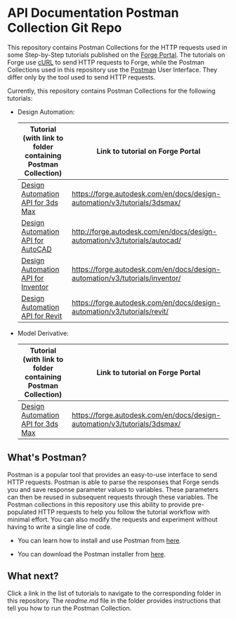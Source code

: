 # API Documentation Postman Collection Git Repo

This repository contains Postman Collections for the HTTP requests used in some Step-by-Step tutorials published on the [Forge Portal](https://forge.autodesk.com/).  The tutorials on Forge use [cURL](https://curl.haxx.se/) to send HTTP requests to Forge, while the Postman Collections used in this repository use the [Postman](https://www.getpostman.com/) User Interface. They differ only by the tool used to send HTTP requests.

Currently, this repository contains Postman Collections for the following tutorials:

- Design Automation:

    | Tutorial <br>(with link to folder containing Postman Collection)   | Link to tutorial on Forge Portal                                            |
    |--------------------------------------------------------------------|-----------------------------------------------------------------------------|
    | [Design Automation API for 3ds Max](DA43dsMax)                     | https://forge.autodesk.com/en/docs/design-automation/v3/tutorials/3dsmax/   |
    | [Design Automation API for AutoCAD](DA4ACAD)                       | http://forge.autodesk.com/en/docs/design-automation/v3/tutorials/autocad/   |
    | [Design Automation API for Inventor](DA4Inventor)                  | https://forge.autodesk.com/en/docs/design-automation/v3/tutorials/inventor/ |
    | [Design Automation API for Revit](DA4Revit)                        | https://forge.autodesk.com/en/docs/design-automation/v3/tutorials/revit/    |

- Model Derivative:

    | Tutorial <br>(with link to folder containing Postman Collection)   | Link to tutorial on Forge Portal                                            |
    |--------------------------------------------------------------------|-----------------------------------------------------------------------------|
    | [Design Automation API for 3ds Max](DA43dsMax)                     | https://forge.autodesk.com/en/docs/design-automation/v3/tutorials/3dsmax/   |

## What's Postman?

Postman is a popular tool that provides an easy-to-use interface to send HTTP requests. Postman is able to parse the responses that Forge sends you and save response parameter values to variables. These parameters can then be reused in subsequent requests through these variables. The Postman collections in this repository use this ability to provide pre-populated HTTP requests to help you follow the tutorial workflow with minimal effort. You can also modify the requests and experiment without having to write a single line of code. 

- You can learn how to install and use Postman from [here](https://learning.getpostman.com/docs/postman/launching_postman/installation_and_updates).

- You can download the Postman installer from [here](https://www.getpostman.com/downloads/).

## What next?

Click a link in the list of tutorials to navigate to the corresponding folder in this repository. The *readme.md* file in the folder provides instructions that tell you how to run the Postman Collection. 
